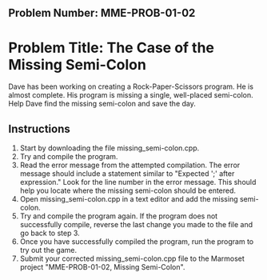 Problem Number: MME-PROB-01-02
------------------------------

Problem Title: The Case of the Missing Semi-Colon
=================================================

Dave has been working on creating a Rock-Paper-Scissors program. He is almost complete. His program is missing a single, well-placed semi-colon. Help Dave find the missing semi-colon and save the day.

Instructions
------------

1. Start by downloading the file missing_semi-colon.cpp.
2. Try and compile the program.
3. Read the error message from the attempted compilation. The error message should include a statement similar to "Expected ';' after expression." Look for the line number in the error message. This should help you locate where the missing semi-colon should be entered.
4. Open missing_semi-colon.cpp in a text editor and add the missing semi-colon.
5. Try and compile the program again. If the program does not successfully compile, reverse the last change you made to the file and go back to step 3.
6. Once you have successfully compiled the program, run the program to try out the game.
7. Submit your corrected missing_semi-colon.cpp file to the Marmoset project "MME-PROB-01-02, Missing Semi-Colon".
